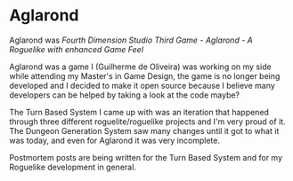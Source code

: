 # Aglarond

Aglarond was *Fourth Dimension Studio Third Game - Aglarond - A Roguelike with enhanced Game Feel*

Aglarond was a game I (Guilherme de Oliveira) was working on my side while attending my Master's in Game Design, the game is no longer being developed and I decided to make it open source because I believe many developers can be helped by taking a look at the code maybe?

The Turn Based System I came up with was an iteration that happened through three different roguelite/roguelike projects and I'm very proud of it. The Dungeon Generation System saw many changes until it got to what it was today, and even for Aglarond it was very incomplete.

Postmortem posts are being written for the Turn Based System and for my Roguelike development in general.
